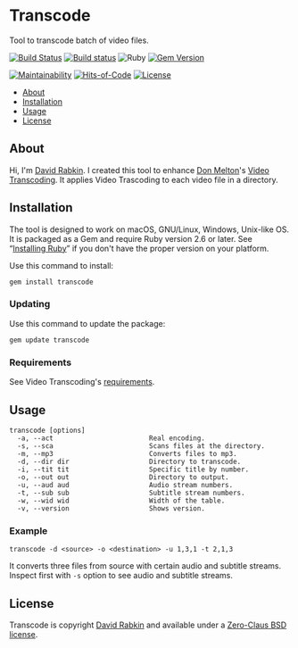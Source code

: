 # Transcode
Tool to transcode batch of video files.

[![Build
Status](https://travis-ci.org/rdavid/transcode.svg)](https://travis-ci.org/rdavid/transcode)
[![Build
status](https://ci.appveyor.com/api/projects/status/yqxb43ltxrjj776a?svg=true)](https://ci.appveyor.com/project/rdavid/transcode)
![Ruby](https://github.com/rdavid/transcode/workflows/Ruby/badge.svg)
[![Gem
Version](https://badge.fury.io/rb/transcode.svg)](https://badge.fury.io/rb/transcode)

[![Maintainability](https://api.codeclimate.com/v1/badges/5e21a1c1f8a3923584e3/maintainability)](https://codeclimate.com/github/rdavid/transcode/maintainability)
[![Hits-of-Code](https://hitsofcode.com/github/rdavid/transcode)](https://hitsofcode.com/view/github/rdavid/transcode)
[![License](https://img.shields.io/github/license/rdavid/transcode)](https://github.com/rdavid/transcode/blob/master/LICENSE.txt)

* [About](#about)
* [Installation](#installation)
* [Usage](#usage)
* [License](#license)

## About
Hi, I'm [David Rabkin](http://cv.rabkin.co.il). I created this tool to
enhance [Don Melton](http://donmelton.com/)'s [Video
Transcoding](https://github.com/donmelton/video_transcoding/). It applies
Video Trascoding to each video file in a directory.

## Installation
The tool is designed to work on macOS, GNU/Linux, Windows, Unix-like OS. It is
packaged as a Gem and require Ruby version 2.6 or later.  See “[Installing
Ruby](https://www.ruby-lang.org/en/documentation/installation/)” if you don't
have the proper version on your platform.

Use this command to install:

    gem install transcode

### Updating
Use this command to update the package:

    gem update transcode

### Requirements
See Video Transcoding's [requirements](https://github.com/donmelton/video_transcoding/blob/master/README.md?ts=2#requirements).

## Usage
    transcode [options]
      -a, --act                        Real encoding.
      -s, --sca                        Scans files at the directory.
      -m, --mp3                        Converts files to mp3.
      -d, --dir dir                    Directory to transcode.
      -i, --tit tit                    Specific title by number.
      -o, --out out                    Directory to output.
      -u, --aud aud                    Audio stream numbers.
      -t, --sub sub                    Subtitle stream numbers.
      -w, --wid wid                    Width of the table.
      -v, --version                    Shows version.

### Example
    transcode -d <source> -o <destination> -u 1,3,1 -t 2,1,3

It converts three files from source with certain audio and subtitle streams.
Inspect first with `-s` option to see audio and subtitle streams.

## License
Transcode is copyright [David Rabkin](http://cv.rabkin.co.il) and
available under a [Zero-Claus BSD license](https://github.com/rdavid/transcode/blob/master/LICENSE).
